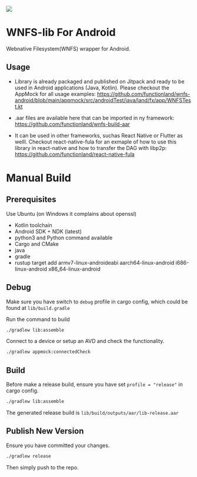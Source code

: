 [![](https://jitpack.io/v/functionland/wnfs-build-aar.svg)](https://jitpack.io/#functionland/wnfs-build-aar)


# WNFS-lib For Android

Webnative Filesystem(WNFS) wrapper for Android.

## Usage

- Library is already packaged and published on Jitpack and ready to be used in Android applications (Java, Kotlin). Please checkout the AppMock for all usage examples: https://github.com/functionland/wnfs-android/blob/main/appmock/src/androidTest/java/land/fx/app/WNFSTest.kt

- .aar files are available here that can be imported in ny framework: https://github.com/functionland/wnfs-build-aar

- It can be used in other frameworks, suchas React Native or Flutter as welll. Checkout react-native-fula for an exmaple of how to use this library in react-native and how to transfer the DAG with libp2p: https://github.com/functionland/react-native-fula


# Manual Build

## Prerequisites

Use Ubuntu (on Windows it complains about openssl)

- Kotlin toolchain
- Android SDK + NDK (latest)
- python3 and Python command available
- Cargo and CMake
- java
- gradle
- rustup target add armv7-linux-androideabi aarch64-linux-android i686-linux-android x86_64-linux-android

## Debug

Make sure you have switch to `debug` profile in cargo config, which could be found at `lib/build.gradle` 

Run the command to build

```sh
./gradlew lib:assemble
```

Connect to a device or setup an AVD and check the functionality.

```sh
./gradlew appmock:connectedCheck
```

## Build

Before make a release build, ensure you have set `profile = "release"` in cargo config.

```sh
./gradlew lib:assemble
```

The generated release build is `lib/build/outputs/aar/lib-release.aar`

## Publish New Version

Ensure you have committed your changes.

```sh
./gradlew release
```

Then simply push to the repo.

